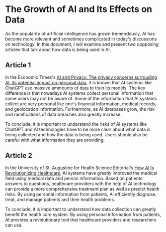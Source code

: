 # The Growth of AI and Its Effects on Data
 As the popularity of artificial intelligence has grown tremendously, AI has become more relevant and sometimes complicated in today's discussions on technology. In this document, I will examine and present two oppposing articles that talk about how data is being used in AI.

## Article 1 
In the Economic Times's [AI and Privacy: The privacy concerns surrouding AI, its potential impact on personal data](https://economictimes.indiatimes.com/news/how-to/ai-and-privacy-the-privacy-concerns-surrounding-ai-its-potential-impact-on-personal-data/articleshow/99738234.cms?from=mdr), it is known that AI systems like ChatGPT use massive ammounts of data to train its models. The key difference is that nowadays AI systems collect personal information that some users may not be aware of. Some of the information that AI systems collect are very personal like one's financial information, medical records, and geolocation information. Furthermore, as AI databases grow, the risk and ramifications of data breaches also greatly increase. 

To conclude, it is important to understand the risks of AI systems like ChatGPT and AI technologies have to be more clear about what data is being collected and how the data is being used. Users should also be careful with what information they are providing. 

## Article 2
In the University of St. Augustine for Health Science Editorial's [How AI Is Revolutionizing Healthcare](https://www.usa.edu/blog/how-ai-is-revolutionizing-healthcare/), AI systems have greatly improved the medical field using medical data and person information. Based on patients' answers to questions, healthcare providers with the help of AI technology can provide a more comprehensive treatment plan as well as predict health risks. By using personal information from patients, AI efficiently diagnose, treat, and manage patients and their health problems. 

To conclude, it is important to understand how data collection can greatly benefit the health care system. By using personal information from patients, AI provides a revolutionary tool that healthcare providers and researchers can use.  
